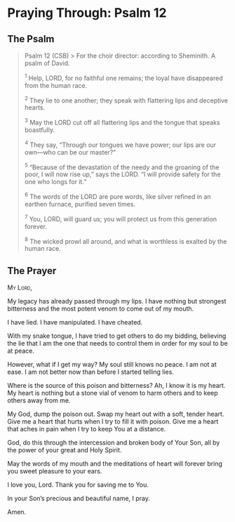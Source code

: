 # Praying Through: Psalm 12

## The Psalm

>Psalm 12 (CSB)  >
><sup></sup> For the choir director: according to Sheminith. A psalm of David. 
>
><sup>1</sup> Help, LORD, for no faithful one remains; the loyal have disappeared from the human race. 
>
><sup>2</sup> They lie to one another; they speak with flattering lips and deceptive hearts. 
>
><sup>3</sup> May the LORD cut off all flattering lips and the tongue that speaks boastfully. 
>
><sup>4</sup> They say, “Through our tongues we have power; our lips are our own—who can be our master?” 
>
><sup>5</sup> “Because of the devastation of the needy and the groaning of the poor, I will now rise up,” says the LORD. “I will provide safety for the one who longs for it.” 
>
><sup>6</sup> The words of the LORD are pure words, like silver refined in an earthen furnace, purified seven times. 
>
><sup>7</sup> You, LORD, will guard us; you will protect us from this generation forever. 
>
><sup>8</sup> The wicked prowl all around, and what is worthless is exalted by the human race.

## The Prayer

<div style="font-variant: small-caps;">
  My Lord,
</div>


My legacy has already passed through my lips. I have nothing but strongest bitterness and the most potent venom to come out of my mouth.

I have lied. I have manipulated. I have cheated.

With my snake tongue, I have tried to get others to do my bidding, believing the lie that I am the one that needs to control them in order for my soul to be at peace.

However, what if I get my way? My soul still knows no peace. I am not at ease. I am not better now than before I started telling lies.

Where is the source of this poison and bitterness? Ah, I know it is my heart. My heart is nothing but a stone vial of venom to harm others and to keep others away from me.

My God, dump the poison out. Swap my heart out with a soft, tender heart. Give me a heart that hurts when I try to fill it with poison. Give me a heart that aches in pain when I try to keep You at a distance.

God, do this through the intercession and broken body of Your Son, all by the power of your great and Holy Spirit.

May the words of my mouth and the meditations of heart will forever bring you sweet pleasure to your ears.

I love you, Lord. Thank you for saving me to You.

In your Son’s precious and beautiful name, I pray.

Amen.
